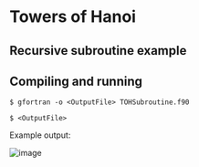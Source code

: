 # Towers of Hanoi

## Recursive subroutine example
## Compiling and running
`$ gfortran -o <OutputFile> TOHSubroutine.f90`

`$ <OutputFile>`

Example output:

![image](https://user-images.githubusercontent.com/89420452/164070832-b0e0d371-e63d-4769-9b0a-98fa03f20d29.png)

